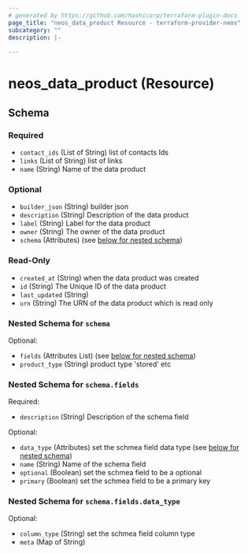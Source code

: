 ```yaml
---
# generated by https://github.com/hashicorp/terraform-plugin-docs
page_title: "neos_data_product Resource - terraform-provider-neos"
subcategory: ""
description: |-
  
---
```


# neos_data_product (Resource)





<!-- schema generated by tfplugindocs -->
## Schema

### Required

- `contact_ids` (List of String) list of contacts Ids
- `links` (List of String) list of links
- `name` (String) Name of the data product

### Optional

- `builder_json` (String) builder json
- `description` (String) Description of the data product
- `label` (String) Label for the data product
- `owner` (String) The owner of the data product
- `schema` (Attributes) (see [below for nested schema](#nestedatt--schema))

### Read-Only

- `created_at` (String) when the data product was created
- `id` (String) The Unique ID of the data product
- `last_updated` (String)
- `urn` (String) The URN of the data product which is read only

<a id="nestedatt--schema"></a>
### Nested Schema for `schema`

Optional:

- `fields` (Attributes List) (see [below for nested schema](#nestedatt--schema--fields))
- `product_type` (String) product type 'stored' etc

<a id="nestedatt--schema--fields"></a>
### Nested Schema for `schema.fields`

Required:

- `description` (String) Description of the schema field

Optional:

- `data_type` (Attributes) set the schmea field data type (see [below for nested schema](#nestedatt--schema--fields--data_type))
- `name` (String) Name of the schema field
- `optional` (Boolean) set the schmea field to be a optional
- `primary` (Boolean) set the schmea field to be a primary key

<a id="nestedatt--schema--fields--data_type"></a>
### Nested Schema for `schema.fields.data_type`

Optional:

- `column_type` (String) set the schmea field column type
- `meta` (Map of String)
